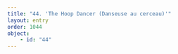 ```yaml
---
title: "44. 'The Hoop Dancer (Danseuse au cerceau)'"
layout: entry
order: 1044
object:
    - id: "44"
---
```

